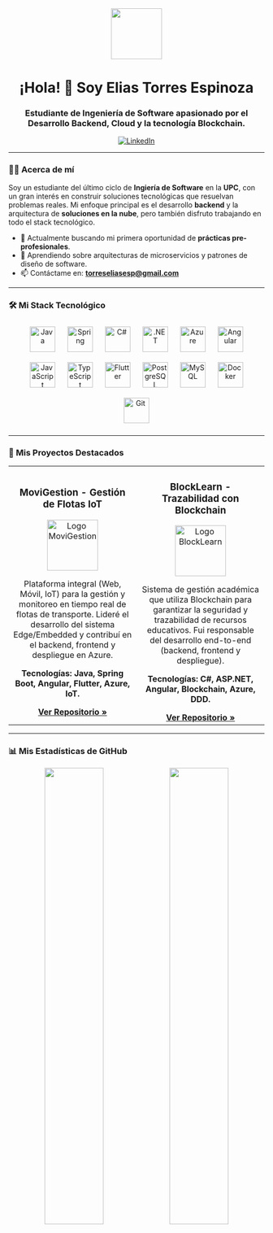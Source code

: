 <div id="header" align="center">
  <img src="https://media.giphy.com/media/M9gbBd9nbDrOTu1Mqx/giphy.gif" width="100"/>
  <h1 align="center">¡Hola! 👋 Soy Elias Torres Espinoza</h1>
  <h3 align="center">Estudiante de Ingeniería de Software apasionado por el Desarrollo Backend, Cloud y la tecnología Blockchain.</h3>
</div>

<div align="center">
  <a href="https://www.linkedin.com/in/el%C3%ADas-torres-espinoza-44a5a726b" target="_blank">
    <img src="https://img.shields.io/badge/LinkedIn-0077B5?style=for-the-badge&logo=linkedin&logoColor=white" alt="LinkedIn"/>
  </a>
</div>

---

### 👨‍💻 Acerca de mí

Soy un estudiante del último ciclo de **Ingiería de Software** en la **UPC**, con un gran interés en construir soluciones tecnológicas que resuelvan problemas reales. Mi enfoque principal es el desarrollo **backend** y la arquitectura de **soluciones en la nube**, pero también disfruto trabajando en todo el stack tecnológico.

- 🔭 Actualmente buscando mi primera oportunidad de **prácticas pre-profesionales**.
- 🌱 Aprendiendo sobre arquitecturas de microservicios y patrones de diseño de software.
- 📫 Contáctame en: **torreseliasesp@gmail.com**

---

### 🛠️ Mi Stack Tecnológico

<div align="center">
  <a href="https://www.java.com/es/" target="_blank"><img style="margin: 10px" src="https://profilinator.rishav.dev/skills-assets/java-original-wordmark.svg" alt="Java" height="50" /></a>  
  <a href="https://spring.io/" target="_blank"><img style="margin: 10px" src="https://profilinator.rishav.dev/skills-assets/springio-original-wordmark.svg" alt="Spring" height="50" /></a>  
  <a href="https://docs.microsoft.com/en-us/dotnet/csharp/" target="_blank"><img style="margin: 10px" src="https://profilinator.rishav.dev/skills-assets/csharp-original.svg" alt="C#" height="50" /></a>  
  <a href="https://dotnet.microsoft.com/" target="_blank"><img style="margin: 10px" src="https://profilinator.rishav.dev/skills-assets/dot-net-original-wordmark.svg" alt=".NET" height="50" /></a>  
  <a href="https://azure.microsoft.com/" target="_blank"><img style="margin: 10px" src="https://profilinator.rishav.dev/skills-assets/microsoft_azure-icon.svg" alt="Azure" height="50" /></a>  
  <a href="https://angular.io/" target="_blank"><img style="margin: 10px" src="https://profilinator.rishav.dev/skills-assets/angularjs-original.svg" alt="Angular" height="50" /></a>  
  <a href="https://www.javascript.com/" target="_blank"><img style="margin: 10px" src="https://profilinator.rishav.dev/skills-assets/javascript-original.svg" alt="JavaScript" height="50" /></a>  
  <a href="https://www.typescriptlang.org/" target="_blank"><img style="margin: 10px" src="https://profilinator.rishav.dev/skills-assets/typescript-original.svg" alt="TypeScript" height="50" /></a>  
  <a href="https://flutter.dev/" target="_blank"><img style="margin: 10px" src="https://profilinator.rishav.dev/skills-assets/flutter-original.svg" alt="Flutter" height="50" /></a>  
  <a href="https://www.postgresql.org/" target="_blank"><img style="margin: 10px" src="https://profilinator.rishav.dev/skills-assets/postgresql-original-wordmark.svg" alt="PostgreSQL" height="50" /></a>  
  <a href="https://www.mysql.com/" target="_blank"><img style="margin: 10px" src="https://profilinator.rishav.dev/skills-assets/mysql-original-wordmark.svg" alt="MySQL" height="50" /></a>  
  <a href="https://www.docker.com/" target="_blank"><img style="margin: 10px" src="https://profilinator.rishav.dev/skills-assets/docker-original-wordmark.svg" alt="Docker" height="50" /></a>  
  <a href="https://git-scm.com/" target="_blank"><img style="margin: 10px" src="https://profilinator.rishav.dev/skills-assets/git-scm-icon.svg" alt="Git" height="50" /></a>  
</div>

---

### 🚀 Mis Proyectos Destacados

<table>
  <tr>
    <td width="50%">
      <h3 align="center">MoviGestion - Gestión de Flotas IoT</h3>
      <div align="center">
        <a href="URL_DEL_REPOSITORIO_MOVIGESTION" target="_blank">
          <img src="https://raw.githubusercontent.com/EliasTorresEzpinoza/Landing-Page-MoviGestion/main/assets/images/logo.png" width="100" alt="Logo MoviGestion">
        </a>
        <p>Plataforma integral (Web, Móvil, IoT) para la gestión y monitoreo en tiempo real de flotas de transporte. Lideré el desarrollo del sistema Edge/Embedded y contribuí en el backend, frontend y despliegue en Azure.</p>
        <p><strong>Tecnologías: Java, Spring Boot, Angular, Flutter, Azure, IoT.</strong></p>
        <a href="URL_DEL_REPOSITORIO_MOVIGESTION" target="_blank"><strong>Ver Repositorio »</strong></a>
      </div>
    </td>
    <td width="50%">
      <h3 align="center">BlockLearn - Trazabilidad con Blockchain</h3>
      <div align="center">
        <a href="URL_DEL_REPOSITORIO_BLOCKLEARN" target="_blank">
          <img src="https://raw.githubusercontent.com/upc-BlockLearn-Emergentes-BicasTeam/upc-blocklearn-appweb/main/src/assets/logo.png" width="100" alt="Logo BlockLearn">
        </a>
        <p>Sistema de gestión académica que utiliza Blockchain para garantizar la seguridad y trazabilidad de recursos educativos. Fui responsable del desarrollo end-to-end (backend, frontend y despliegue).</p>
        <p><strong>Tecnologías: C#, ASP.NET, Angular, Blockchain, Azure, DDD.</strong></p>
        <a href="URL_DEL_REPOSITORIO_BLOCKLEARN" target="_blank"><strong>Ver Repositorio »</strong></a>
      </div>
    </td>
  </tr>
</table>

---

### 📊 Mis Estadísticas de GitHub

<p align="center">
  <img width="48%" src="https://github-readme-stats.vercel.app/api?username=EliasTorresEzpinoza&show_icons=true&hide_border=true&theme=dracula" />
  <img width="48%" src="https://github-readme-stats.vercel.app/api/top-langs/?username=EliasTorresEzpinoza&layout=compact&hide_border=true&theme=dracula" />
</p>
